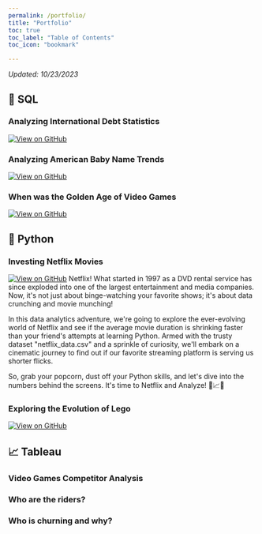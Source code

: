 ```yaml
---
permalink: /portfolio/
title: "Portfolio"
toc: true
toc_label: "Table of Contents"
toc_icon: "bookmark"

---
```

*Updated: 10/23/2023*

## 🤖 SQL
### Analyzing International Debt Statistics
[![View on GitHub](https://img.shields.io/badge/GitHub-View_on_GitHub-blue?logo=GitHub)](https://github.com/Mat-Lala/DataCamp-projects/blob/main/SQL%20-%20Analyze%20International%20Debt%20Statistics/notebook.ipynb)

### Analyzing American Baby Name Trends
[![View on GitHub](https://img.shields.io/badge/GitHub-View_on_GitHub-blue?logo=GitHub)](https://github.com/Mat-Lala/DataCamp-projects/blob/main/SQL%20-%20Analyzing%20American%20Baby%20Name%20Trends/notebook.ipynb)

### When was the Golden Age of Video Games
[![View on GitHub](https://img.shields.io/badge/GitHub-View_on_GitHub-blue?logo=GitHub)](https://github.com/Mat-Lala/DataCamp-projects/blob/main/SQL%20-%20When%20Was%20the%20Golden%20Age%20of%20Video%20Games/notebook.ipynb)

## 🐍 Python
### Investing Netflix Movies
[![View on GitHub](https://img.shields.io/badge/GitHub-View_on_GitHub-blue?logo=GitHub)](https://github.com/Mat-Lala/DataCamp-projects/blob/main/Python%20-%20Investing%20Netflix%20Movies/notebook.ipynb)
Netflix! What started in 1997 as a DVD rental service has since exploded into one of the largest entertainment and media companies. Now, it's not just about binge-watching your favorite shows; it's about data crunching and movie munching!

In this data analytics adventure, we're going to explore the ever-evolving world of Netflix and see if the average movie duration is shrinking faster than your friend's attempts at learning Python. Armed with the trusty dataset "netflix_data.csv" and a sprinkle of curiosity, we'll embark on a cinematic journey to find out if our favorite streaming platform is serving us shorter flicks.

So, grab your popcorn, dust off your Python skills, and let's dive into the numbers behind the screens. It's time to Netflix and Analyze! 🍿📈😄


### Exploring the Evolution of Lego
[![View on GitHub](https://img.shields.io/badge/GitHub-View_on_GitHub-blue?logo=GitHub)](https://github.com/Mat-Lala/DataCamp-projects/blob/main/Python%20-%20Exploring%20the%20Evolution%20of%20Lego/notebook.ipynb)

## 📈 Tableau
### Video Games Competitor Analysis

### Who are the riders?

### Who is churning and why?

